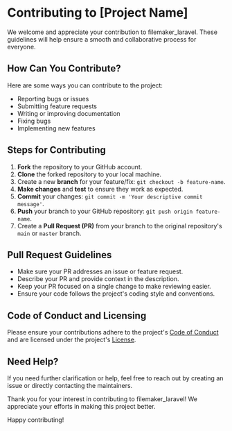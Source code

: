 # Contributing to [Project Name]

We welcome and appreciate your contribution to filemaker_laravel. These guidelines will help ensure a smooth and collaborative process for everyone.

## How Can You Contribute?

Here are some ways you can contribute to the project:

- Reporting bugs or issues
- Submitting feature requests
- Writing or improving documentation
- Fixing bugs
- Implementing new features

## Steps for Contributing

1. **Fork** the repository to your GitHub account.
2. **Clone** the forked repository to your local machine.
3. Create a new **branch** for your feature/fix: `git checkout -b feature-name`.
4. **Make changes** and **test** to ensure they work as expected.
5. **Commit** your changes: `git commit -m 'Your descriptive commit message'`.
6. **Push** your branch to your GitHub repository: `git push origin feature-name`.
7. Create a **Pull Request (PR)** from your branch to the original repository's `main` or `master` branch.

## Pull Request Guidelines

- Make sure your PR addresses an issue or feature request.
- Describe your PR and provide context in the description.
- Keep your PR focused on a single change to make reviewing easier.
- Ensure your code follows the project's coding style and conventions.

## Code of Conduct and Licensing

Please ensure your contributions adhere to the project's [Code of Conduct](./CODE_OF_CONDUCT.md) and are licensed under the project's [License](./LICENSE).

## Need Help?

If you need further clarification or help, feel free to reach out by creating an issue or directly contacting the maintainers.

Thank you for your interest in contributing to filemaker_laravel! We appreciate your efforts in making this project better.

Happy contributing!